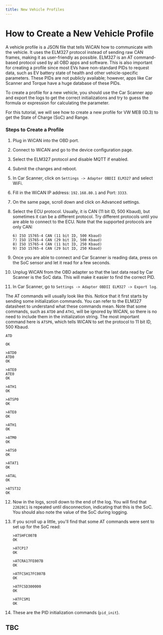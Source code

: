 ```yaml
---
title: New Vehicle Profiles
---
```


# How to Create a New Vehicle Profile

A vehicle profile is a JSON file that tells WiCAN how to communicate with the vehicle. It uses the ELM327 protocol instead of sending raw CAN frames, making it as user-friendly as possible. ELM327 is an AT command-based protocol used by all OBD apps and software. This is also important for creating a profile since most EVs have non-standard PIDs to request data, such as EV battery state of health and other vehicle-specific parameters. These PIDs are not publicly available; however, apps like Car Scanner and Torque have a huge database of these PIDs.

To create a profile for a new vehicle, you should use the Car Scanner app and export the logs to get the correct initializations and try to guess the formula or expression for calculating the parameter.

For this tutorial, we will see how to create a new profile for VW MEB (ID.3) to get the State of Charge (SoC) and Range.

### Steps to Create a Profile

1. Plug in WiCAN into the OBD port.

2. Connect to WiCAN and go to the device configuration page.

3. Select the ELM327 protocol and disable MQTT if enabled.

4. Submit the changes and reboot.

5. In Car Scanner, click on `Settings -> Adapter OBDII ELM327` and select WiFi.

6. Fill in the WiCAN IP address: `192.168.80.1` and Port: `3333`.

7. On the same page, scroll down and click on Advanced settings.

8. Select the ECU protocol. Usually, it is CAN (11 bit ID, 500 Kbaud), but sometimes it can be a different protocol. Try different protocols until you are able to connect to the ECU. Note that the supported protocols are only CAN:

   ```
   6) ISO 15765-4 CAN (11 bit ID, 500 Kbaud)
   7) ISO 15765-4 CAN (29 bit ID, 500 Kbaud)
   8) ISO 15765-4 CAN (11 bit ID, 250 Kbaud)
   9) ISO 15765-4 CAN (29 bit ID, 250 Kbaud)
   ```

9. Once you are able to connect and Car Scanner is reading data, press on the SoC sensor and let it read for a few seconds.

10. Unplug WiCAN from the OBD adapter so that the last data read by Car Scanner is the SoC data. This will make it easier to find the correct PID.

11. In Car Scanner, go to `Settings -> Adapter OBDII ELM327 -> Export log`.

The AT commands will usually look like this. Notice that it first starts by sending some initialization commands. You can refer to the ELM327 datasheet to understand what these commands mean. Note that some commands, such as `ATD0` and `ATH1`, will be ignored by WiCAN, so there is no need to include them in the initialization string. The most important command here is `ATSP6`, which tells WiCAN to set the protocol to 11 bit ID, 500 Kbaud.

```
ATD

OK

>ATD0
ATD0
OK

>ATE0
ATE0
OK

>ATH1
OK

>ATSP0
OK

>ATE0
OK

>ATH1
OK

>ATM0
OK

>ATS0
OK

>ATAT1
OK

>ATAL
OK

>ATST32
OK
```

12. Now in the logs, scroll down to the end of the log. You will find that `22028C1` is repeated until disconnection, indicating that this is the SoC. You should also note the value of the SoC during logging.

13. If you scroll up a little, you'll find that some AT commands were sent to set up for the SoC read:

    ```
    >ATSHFC007B
    OK

    >ATCP17
    OK

    >ATCRA17FE007B
    OK

    >ATFCSH17FC007B
    OK

    >ATFCSD300000
    OK

    >ATFCSM1
    OK
    ```

14. These are the PID initialization commands (`pid_init`).

## TBC

